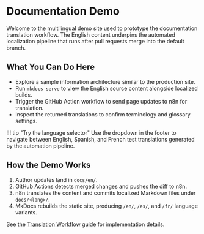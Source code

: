 # Documentation Demo

Welcome to the multilingual demo site used to prototype the documentation translation workflow. The English content underpins the automated localization pipeline that runs after pull requests merge into the default branch.

## What You Can Do Here

- Explore a sample information architecture similar to the production site.
- Run `mkdocs serve` to view the English source content alongside localized builds.
- Trigger the GitHub Action workflow to send page updates to n8n for translation.
- Inspect the returned translations to confirm terminology and glossary settings.

!!! tip "Try the language selector"
    Use the dropdown in the footer to navigate between English, Spanish, and French test translations generated by the automation pipeline.

## How the Demo Works

1. Author updates land in `docs/en/`.
2. GitHub Actions detects merged changes and pushes the diff to n8n.
3. n8n translates the content and commits localized Markdown files under `docs/<lang>/`.
4. MkDocs rebuilds the static site, producing `/en/`, `/es/`, and `/fr/` language variants.

See the [Translation Workflow](guides/translation-flow.md) guide for implementation details.
